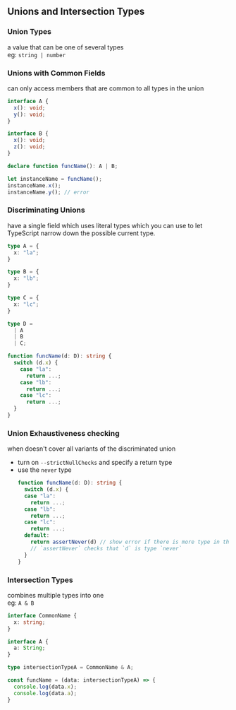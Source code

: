 ## Unions and Intersection Types

### Union Types
a value that can be one of several types  
eg: `string | number`

### Unions with Common Fields
can only access members that are common to all types in the union
```typescript
interface A {
  x(): void;
  y(): void;
}

interface B {
  x(): void;
  z(): void;
}

declare function funcName(): A | B;

let instanceName = funcName();
instanceName.x();
instanceName.y(); // error
```

### Discriminating Unions
have a single field which uses literal types which you can use to let TypeScript narrow down the possible current type.
```typescript
type A = {
  x: "la";
}

type B = {
  x: "lb";
}

type C = {
  x: "lc";
}

type D =
  | A
  | B
  | C;

function funcName(d: D): string {
  switch (d.x) {
    case "la":
      return ...;
    case "lb":
      return ...;
    case "lc":
      return ...;
  }
}
```

### Union Exhaustiveness checking
when doesn't cover all variants of the discriminated union
- turn on `--strictNullChecks` and specify a return type
- use the `never` type
  ```typescript
  function funcName(d: D): string {
    switch (d.x) {
    case "la":
      return ...;
    case "lb":
      return ...;
    case "lc":
      return ...;
    default:
      return assertNever(d) // show error if there is more type in the union
      // `assertNever` checks that `d` is type `never`
    }
  }
  ```

### Intersection Types
combines multiple types into one  
eg: `A & B`
```typescript
interface CommonName {
  x: string;
}

interface A {
  a: String;
}

type intersectionTypeA = CommonName & A;

const funcName = (data: intersectionTypeA) => {
  console.log(data.x);
  console.log(data.a);
}
```
